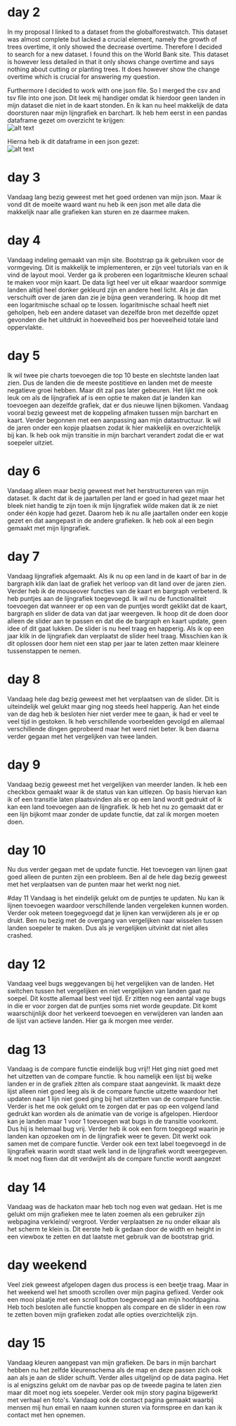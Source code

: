 # day 2
In my proposal I linked to a dataset from the globalforestwatch. This dataset
was almost complete but lacked a crucial element, namely the growth of trees
overtime, it only showed the decrease overtime. Therefore I decided to search
for a new dataset. I found this on the World Bank site. This dataset is however
less detailed in that it only shows change overtime and says nothing about
cutting or planting trees. It does however show the change overtime which is
crucial for answering my question.  

Furthermore I decided to work with one json file. So I merged the csv and tsv
file into one json. Dit leek mij handiger omdat ik hierdoor geen landen in mijn
dataset die niet in de kaart stonden. En ik kan nu heel makkelijk de data
doorsturen naar mijn lijngrafiek en barchart.
Ik heb hem eerst in een pandas dataframe gezet om overzicht te krijgen:  
![alt text](https://github.com/Mensel123/final_project/blob/master/doc/pandas_dataframe.png)  

Hierna heb ik dit dataframe in een json gezet:  
![alt text](https://github.com/Mensel123/final_project/blob/master/doc/json.png)  

# day 3
Vandaag lang bezig geweest met het goed ordenen van mijn json. Maar ik vond dit
de moeite waard want nu heb ik een json met alle data die makkelijk naar alle
grafieken kan sturen en ze daarmee maken.

# day 4
Vandaag indeling gemaakt van mijn site. Bootstrap ga ik gebruiken voor de
vormgeving. Dit is makkelijk te implementeren, er zijn veel tutorials van
en ik vind de layout mooi. Verder ga ik proberen een logaritmische kleuren schaal
te maken voor mijn kaart. De data ligt heel ver uit elkaar waardoor sommige landen
altijd heel donker gekleurd zijn en andere heel licht. Als je dan verschuift
over de jaren dan zie je bijna geen verandering. Ik hoop dit met een logaritmische
schaal op te lossen.
logaritmische schaal heeft niet geholpen, heb een andere dataset van dezelfde
bron met dezelfde opzet gevonden die het uitdrukt in hoeveelheid bos per
hoeveelheid totale land oppervlakte.

# day 5
Ik wil twee pie charts toevoegen die top 10 beste en slechtste landen laat zien. Dus
de landen die de meeste postitieve en landen met de meeste negatieve groei hebben.
Maar dit zal pas later gebeuren. Het lijkt me ook leuk om als de lijngrafiek af
is een optie te maken dat je landen kan toevoegen aan dezelfde grafiek, dat er
dus nieuwe lijnen bijkomen.
Vandaag vooral bezig geweest met de koppeling afmaken tussen mijn barchart en
kaart. Verder begonnen met een aanpassing aan mijn datastructuur. Ik wil de
jaren onder een kopje plaatsen zodat ik hier makkelijk en overzichtelijk bij
kan. Ik heb ook mijn transitie in mijn barchart verandert zodat die er wat
soepeler uitziet.

# day 6
Vandaag alleen maar bezig geweest met het herstructureren van mijn dataset.
Ik dacht dat ik de jaartallen per land er goed in had gezet maar het bleek
niet handig te zijn toen ik mijn lijngrafiek wilde maken dat ik ze niet
onder één kopje had gezet. Daarom heb ik nu alle jaartallen onder een kopje gezet
en dat aangepast in de andere grafieken. Ik heb ook al een begin gemaakt met
mijn lijngrafiek.

# day 7
Vandaag lijngrafiek afgemaakt. Als ik nu op een land in de kaart of bar in de
bargraph klik dan laat de grafiek het verloop van dit land over de jaren zien.
Verder heb ik de mouseover functies van de kaart en bargraph verbeterd.
Ik heb puntjes aan de lijngrafiek toegevoegd. Ik wil nu de functionaliteit toevoegen
dat wanneer er op een van de puntjes wordt geklikt dat de kaart, bargraph en slider
de data van dat jaar weergeven. Ik hoop dit de doen door alleen de slider aan te
passen en dat die de bargraph en kaart update, geen idee of dit gaat lukken.
De slider is nu heel traag en happerig. Als ik op een jaar klik in de lijngrafiek
dan verplaatst de slider heel traag. Misschien kan ik dit oplossen door hem niet
een stap per jaar te laten zetten maar kleinere tussenstappen te nemen.

# day 8
Vandaag hele dag bezig geweest met het verplaatsen van de slider. Dit is uiteindelijk
wel gelukt maar ging nog steeds heel happerig. Aan het einde van de dag heb ik
besloten hier niet verder mee te gaan, ik had er veel te veel tijd in gestoken.
Ik heb verschillende voorbeelden gevolgd en allemaal verschillende dingen
geprobeerd maar het werd niet beter. Ik ben daarna verder gegaan met het
vergelijken van twee landen.

# day 9
Vandaag bezig geweest met het vergelijken van meerder landen. Ik heb een checkbox
gemaakt waar ik de status van kan uitlezen. Op basis hiervan kan ik of een
transitie laten plaatsvinden als er op een land wordt gedrukt of ik kan een land
toevoegen aan de lijngrafiek. Ik heb het nu zo gemaakt dat er een lijn bijkomt
maar zonder de update functie, dat zal ik morgen moeten doen.

# day 10
Nu dus verder gegaan met de update functie. Het toevoegen van lijnen gaat goed
alleen de punten zijn een probleem. Ben al de hele dag bezig geweest met het
verplaatsen van de punten maar het werkt nog niet.

#day 11
Vandaag is het eindelijk gelukt om de puntjes te updaten. Nu kan ik lijnen toevoegen
waardoor verschillende landen vergeleken kunnen worden. Verder ook meteen toegegvoegd
dat je lijnen kan verwijderen als je er op drukt. Ben nu bezig met de overgang
van vergelijken naar wisselen tussen landen soepeler te maken. Dus als je vergelijken
uitvinkt dat niet alles crashed.

# day 12
Vandaag veel bugs weggevangen bij het vergelijken van de landen. Het switchen tussen
het vergelijken en niet vergelijken van landen gaat nu soepel. Dit kostte allemaal best
veel tijd. Er zitten nog een aantal vage bugs in die er voor zorgen dat de puntjes soms
niet worde geupdate. Dit komt waarschijnlijk door het verkeerd toevoegen en verwijderen
van landen aan de lijst van actieve landen. Hier ga ik morgen mee verder.

# dag 13
Vandaag is de compare functie eindelijk bug vrij!! Het ging niet goed met het uitzetten
van de compare functie. Ik hou namelijk een lijst bij welke landen er in de grafiek zitten
als compare staat aangevinkt. Ik maakt deze lijst alleen niet goed leeg als ik
de compare functie uitzette waardoor het updaten naar 1 lijn niet goed ging bij het uitzetten
van de compare functie. Verder is het me ook gelukt om te zorgen dat er pas op een volgend
land gedrukt kan worden als de animatie van de vorige is afgelopen. Hierdoor kan je landen
maar 1 voor 1 toevoegen wat bugs in de transitie voorkomt. Dus hij is helemaal bug vrij.
Verder heb ik ook een form toegoegd waarin je landen kan opzoeken om in de lijngrafiek
weer te geven. Dit werkt ook samen met de compare functie.
Verder ook een text label toegevoegd in de lijngrafiek waarin wordt staat welk
land in de lijngrafiek wordt weergegeven. Ik moet nog fixen dat dit verdwijnt
als de compare functie wordt aangezet

# day 14
Vandaag was de hackaton maar heb toch nog even wat gedaan. Het is me gelukt om
mijn grafieken mee te laten zoemen als een gebruiker zijn webpagina verkleind/
vergroot. Verder verplaatsen ze nu onder elkaar als het scherm te klein is. Dit
eerste heb ik gedaan door de width en height in een viewbox te zetten en dat laatste
met gebruik van de bootstrap grid.

# day weekend
Veel ziek geweest afgelopen dagen dus process is een beetje traag. Maar in het
weekend wel het smooth scrollen over mijn pagina gefixed. Verder ook een mooi
plaatje met een scroll button toegevoegd aan mijn hoofdpagina. Heb toch besloten
alle functie knoppen als compare en de slider in een row te zetten boven mijn
grafieken zodat alle opties overzichtelijk zijn.

# day 15
Vandaag kleuren aangepast van mijn grafieken. De bars in mijn barchart hebben nu
het zelfde kleurenschema als de map en deze passen zich ook aan als je aan de
slider schuift. Verder alles uitgelijnd op de data pagina. Het is al enigszins gelukt
om de navbar pas op de tweede pagina te laten zien maar dit moet nog iets soepeler.
Verder ook mijn story pagina bijgewerkt met verhaal en foto's. Vandaag ook
de contact pagina gemaakt waarbij mensen mij hun email en naam kunnen sturen via
formspree en dan kan ik contact met hen opnemen. 
